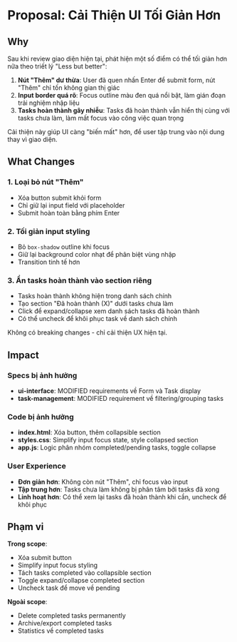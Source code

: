 # Proposal: Cải Thiện UI Tối Giản Hơn

## Why

Sau khi review giao diện hiện tại, phát hiện một số điểm có thể tối giản hơn nữa theo triết lý "Less but better":

1. **Nút "Thêm" dư thừa**: User đã quen nhấn Enter để submit form, nút "Thêm" chỉ tốn không gian thị giác
2. **Input border quá rõ**: Focus outline màu đen quá nổi bật, làm gián đoạn trải nghiệm nhập liệu
3. **Tasks hoàn thành gây nhiễu**: Tasks đã hoàn thành vẫn hiển thị cùng với tasks chưa làm, làm mất focus vào công việc quan trọng

Cải thiện này giúp UI càng "biến mất" hơn, để user tập trung vào nội dung thay vì giao diện.

## What Changes

### 1. Loại bỏ nút "Thêm"
- Xóa button submit khỏi form
- Chỉ giữ lại input field với placeholder
- Submit hoàn toàn bằng phím Enter

### 2. Tối giản input styling
- Bỏ `box-shadow` outline khi focus
- Giữ lại background color nhạt để phân biệt vùng nhập
- Transition tinh tế hơn

### 3. Ẩn tasks hoàn thành vào section riêng
- Tasks hoàn thành không hiện trong danh sách chính
- Tạo section "Đã hoàn thành (X)" dưới tasks chưa làm
- Click để expand/collapse xem danh sách tasks đã hoàn thành
- Có thể uncheck để khôi phục task về danh sách chính

Không có breaking changes - chỉ cải thiện UX hiện tại.

## Impact

### Specs bị ảnh hưởng
- **ui-interface**: MODIFIED requirements về Form và Task display
- **task-management**: MODIFIED requirement về filtering/grouping tasks

### Code bị ảnh hưởng
- **index.html**: Xóa button, thêm collapsible section
- **styles.css**: Simplify input focus state, style collapsed section
- **app.js**: Logic phân nhóm completed/pending tasks, toggle collapse

### User Experience
- **Đơn giản hơn**: Không còn nút "Thêm", chỉ focus vào input
- **Tập trung hơn**: Tasks chưa làm không bị phân tâm bởi tasks đã xong
- **Linh hoạt hơn**: Có thể xem lại tasks đã hoàn thành khi cần, uncheck để khôi phục

## Phạm vi

**Trong scope**:
- Xóa submit button
- Simplify input focus styling
- Tách tasks completed vào collapsible section
- Toggle expand/collapse completed section
- Uncheck task để move về pending

**Ngoài scope**:
- Delete completed tasks permanently
- Archive/export completed tasks
- Statistics về completed tasks
